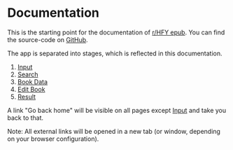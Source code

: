 # Documentation

This is the starting point for the documentation of [r/HFY epub](https://cpiber.github.io/hfy-epub). You can find the source-code on [GitHub](https://github.com/cpiber/hfy-epub).

The app is separated into stages, which is reflected in this documentation.

1. [Input](00_input.md)
1. [Search](01_search.md)
1. [Book Data](10_bookdata.md)
1. [Edit Book](11_editbook.md)
1. [Result](20_result.md)

A link "Go back home" will be visible on all pages except [Input](00_input.md) and take you back to that.

Note: All external links will be opened in a new tab (or window, depending on your browser configuration).